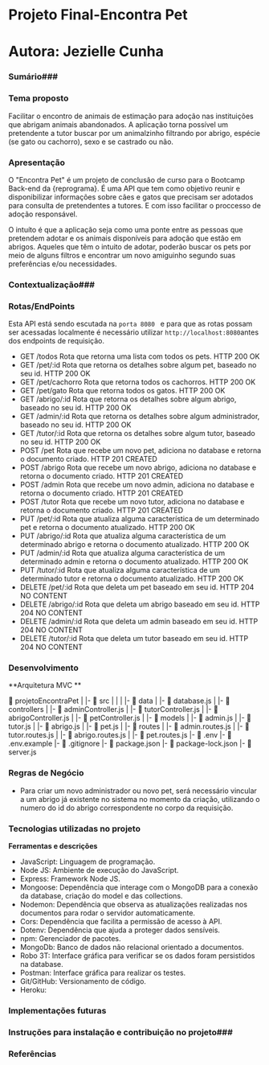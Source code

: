 # Projeto Final-Encontra Pet 

# Autora: Jezielle Cunha





### Sumário###



### Tema proposto

Facilitar o encontro de animais de estimação para adoção nas instituições que abrigam animais abandonados. A aplicação torna possível um pretendente a tutor buscar por um animalzinho filtrando por abrigo, espécie (se gato ou cachorro), sexo e se castrado ou não.  

### Apresentação ###

O "Encontra Pet" é um projeto de conclusão de curso para o Bootcamp Back-end da {reprograma}. É uma API que tem como objetivo reunir e disponibilizar informações sobre cães e gatos que precisam ser adotados para consulta de pretendentes a tutores. E com isso facilitar o proccesso de adoção responsável.

O intuíto é que a aplicação seja como uma ponte entre as pessoas que pretendem adotar e os animais disponíveis para adoção que estão em abrigos. Aqueles que têm o intuito de adotar, poderão buscar os pets por meio de alguns filtros e  encontrar um novo amiguinho segundo suas preferências e/ou necessidades. 

### Contextualização###



### Rotas/EndPoints

Esta API está sendo escutada na ``porta 8080 `` e para que as rotas possam ser acessadas localmente é necessário utilizar ``http://localhost:8080``antes dos endpoints de requisição.

* GET /todos 
  Rota que retorna uma lista com todos os pets.
  HTTP 200 OK
* GET /pet/:id 
  Rota que retorna os detalhes sobre algum pet, baseado no seu id.
  HTTP 200 OK
* GET /pet/cachorro
  Rota que retorna todos os cachorros.
  HTTP 200 OK
* GET /pet/gato
  Rota que retorna todos os gatos.
  HTTP 200 OK
* GET /abrigo/:id 
  Rota que retorna os detalhes sobre algum abrigo, baseado no seu id.
  HTTP 200 OK
* GET /admin/:id 
  Rota que retorna os detalhes sobre algum administrador, baseado no seu id.
  HTTP 200 OK
* GET /tutor/:id 
  Rota que retorna os detalhes sobre algum tutor, baseado no seu id.
  HTTP 200 OK
* POST /pet 
  Rota que recebe um novo pet, adiciona no database e retorna o documento criado.
  HTTP 201 CREATED
* POST /abrigo 
  Rota que recebe um novo abrigo, adiciona no database e retorna o documento criado.
  HTTP 201 CREATED
* POST /admin 
  Rota que recebe um novo admin, adiciona no database e retorna o documento criado.
  HTTP 201 CREATED
* POST /tutor 
  Rota que recebe um novo tutor, adiciona no database e retorna o documento criado.
  HTTP 201 CREATED
* PUT /pet/:id 
  Rota que atualiza alguma característica de um determinado pet e retorna o documento atualizado.
  HTTP 200 OK
* PUT /abrigo/:id 
  Rota que atualiza alguma característica de um determinado abrigo e retorna o documento atualizado.
  HTTP 200 OK
* PUT /admin/:id 
  Rota que atualiza alguma característica de um determinado admin e retorna o documento atualizado.
  HTTP 200 OK
* PUT /tutor/:id 
  Rota que atualiza alguma característica de um determinado tutor e retorna o documento atualizado.
  HTTP 200 OK
* DELETE /pet/:id 
  Rota que deleta um pet baseado em seu id.
  HTTP 204 NO CONTENT
* DELETE /abrigo/:id 
  Rota que deleta um abrigo baseado em seu id.
  HTTP 204 NO CONTENT
* DELETE /admin/:id 
  Rota que deleta um admin baseado em seu id.
  HTTP 204 NO CONTENT
* DELETE /tutor/:id 
  Rota que deleta um tutor baseado em seu id.
  HTTP 204 NO CONTENT

### Desenvolvimento
**Arquitetura MVC **

📁 projetoEncontraPet
   |
   |-  📁 src
   |	|
   |	|- 📁 data
   |     	    |- 📄 database.js
   |	|- 📁 controllers
   |     	    |- 📄 adminController.js
   |     	    |- 📄 tutorController.js
   |     	    |- 📄 abrigoController.js
   |     	    |- 📄 petController.js
   |	|- 📁 models
   |     	    |- 📄 admin.js
   |     	    |- 📄 tutor.js
   |     	    |- 📄 abrigo.js
   |     	    |- 📄 pet.js
   |	|- 📁 routes
   |     	    |- 📄 admin.routes.js
   |     	    |- 📄 tutor.routes.js
   |     	    |- 📄 abrigo.routes.js
   |     	    |- 📄 pet.routes.js
   |- 📄 .env
   |- 📄 .env.example
   |- 📄 .gitignore
   |- 📄 package.json
   |- 📄 package-lock.json
   |- 📄 server.js


### Regras de Negócio ###
* Para criar um novo administrador ou novo pet, será necessário vincular a um abrigo já existente no sistema no momento da criação, utilizando o numero do id do abrigo correspondente no corpo da requisição.

### Tecnologias utilizadas no projeto
**Ferramentas e descrições**
* JavaScript: Linguagem de programação.
* Node JS: Ambiente de execução do JavaScript.
* Express: Framework Node JS.
* Mongoose: Dependência que interage com o MongoDB para a conexão da database, criação do model e das collections.
* Nodemon: Dependência que observa as atualizações realizadas nos documentos para rodar o servidor automaticamente.
* Cors: Dependência que facilita a permissão de acesso à API.
* Dotenv: Dependência que ajuda a proteger dados sensíveis.
* npm: Gerenciador de pacotes.
* MongoDb: Banco de dados não relacional orientado a documentos.
* Robo 3T: Interface gráfica para verificar se os dados foram persistidos na database.
* Postman: Interface gráfica para realizar os testes.
* Git/GitHub: Versionamento de código.
* Heroku:



### Implementações futuras ###



### Instruções para instalação e contribuição no projeto###





### Referências ###






